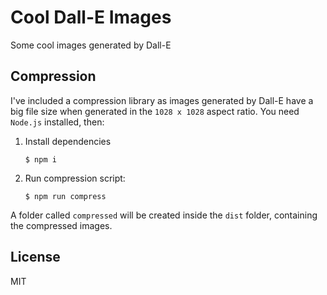 # Cool Dall-E Images
Some cool images generated by Dall-E 

## Compression
I've included a compression library as images generated by Dall-E have a big file size when generated in the `1028 x 1028` aspect ratio. You need `Node.js` installed, then:

1. Install dependencies
   ```
   $ npm i
   ```
2. Run compression script:
   ```
   $ npm run compress
   ```

A folder called `compressed` will be created inside the `dist` folder, containing the compressed images.

## License
MIT
